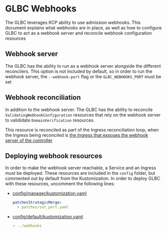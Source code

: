 # GLBC Webhooks

The GLBC leverages KCP ability to use admission webhooks. This document explains
what webhooks are in place, as well as how to configure GLBC to act as a 
webhook server and reconcile webhook configuration resources

## Webhook server

The GLBC has the ability to run as a webhook server alongside the different
reconcilers. This option is not included by default, so in order to run the
webhook server, the `--webhook-port` flag  or the `GLBC_WEBHOOKS_PORT` 
must be set

## Webhook reconciliation

In addition to the webhook server. The GLBC has the ability to reconcile
`ValidatingWebhookConfiguration` resources that rely on the webhook server
to valididate `DomainVerification` resources. 

This resource is reconciled as part of the Ingress reconciliation loop, when the
Ingress being reconciled is [the Ingress that exposes the webhook server of the
controller](../../config/webhooks/ingress.yaml)

## Deploying webhook resources

In order to make the webhook server reachable, a Service and an Ingress must be
deployed. These resources are included in the `config` folder, but commented
out by default from the Kustomization. In order to deploy GLBC with these resources,
uncomment the following lines:

* [config/manager/kustomization.yaml](../../config/manager/kustomization.yaml)
    ```yaml
    patchesStrategicMerge:
      - patches/set_port.yaml
    ```
* [config/default/kustomization.yaml](../../config/default/kustomization.yaml)
    ```yaml
    - ../webhooks
    ```